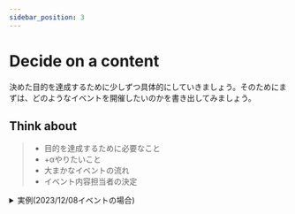 ```yaml
---
sidebar_position: 3
---
```


# Decide on a content

決めた目的を達成するために少しずつ具体的にしていきましょう。そのためにまずは、どのようなイベントを開催したいのかを書き出してみましょう。

## Think about

> - 目的を達成するために必要なこと
> - +αやりたいこと
> - 大まかなイベントの流れ
> - イベント内容担当者の決定

<details>
  <summary>実例(2023/12/08イベントの場合)</summary>
  <div>
    ### 目的を達成するために必要なこと

    お互いのコミュニティを知ってもらうために、お互いのコミュニティの紹介LTを行う。

    お互いのコミュニティのメンバーがお互いのコミュニティに参加するきっかけを作るために、お互いのコミュニティのメンバーが交流できるように懇親会を開催する。

    ### +αやりたいこと

    なるべく運営の知見を貯めるため、イベントの運営方法をドキュメント化する。また、初回のオフラインイベントのため安全側に寄せた運営を行う。

    ### 大まかなイベントの流れ

    1. お互いのSNS(・プロトコル)の紹介LT
    2. 懇親会

    ### イベント内容担当者の決定

    - お互いのSNS(・プロトコル)の紹介LT: つるるん
    - 懇親会: 発火大根
  </div>
</details>
